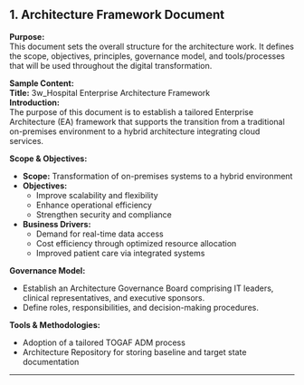 ## 1. Architecture Framework Document

**Purpose:**  
This document sets the overall structure for the architecture work. It defines the scope, objectives, principles, governance model, and tools/processes that will be used throughout the digital transformation.

**Sample Content:**  
**Title:** 3w_Hospital Enterprise Architecture Framework  
**Introduction:**  
The purpose of this document is to establish a tailored Enterprise Architecture (EA) framework that supports the transition from a traditional on-premises environment to a hybrid architecture integrating cloud services.  

**Scope & Objectives:**  
- **Scope:** Transformation of on-premises systems to a hybrid environment  
- **Objectives:**  
  - Improve scalability and flexibility  
  - Enhance operational efficiency  
  - Strengthen security and compliance  
- **Business Drivers:**  
  - Demand for real-time data access  
  - Cost efficiency through optimized resource allocation  
  - Improved patient care via integrated systems  

**Governance Model:**  
- Establish an Architecture Governance Board comprising IT leaders, clinical representatives, and executive sponsors.  
- Define roles, responsibilities, and decision-making procedures.  

**Tools & Methodologies:**  
- Adoption of a tailored TOGAF ADM process  
- Architecture Repository for storing baseline and target state documentation

---

